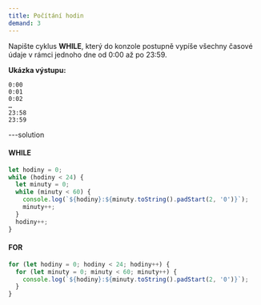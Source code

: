 ```yaml
---
title: Počítání hodin
demand: 3
---
```


Napište cyklus **WHILE**, který do konzole postupně vypíše všechny časové údaje v rámci jednoho dne od 0:00 až po 23:59.

**Ukázka výstupu:**

```text
0:00
0:01
0:02
…
23:58
23:59
```

---solution

#### WHILE

```js
let hodiny = 0;
while (hodiny < 24) {
  let minuty = 0;
  while (minuty < 60) {
    console.log(`${hodiny}:${minuty.toString().padStart(2, '0')}`);
    minuty++;
  }
  hodiny++;
}
```

#### FOR

```js
for (let hodiny = 0; hodiny < 24; hodiny++) {
  for (let minuty = 0; minuty < 60; minuty++) {
    console.log(`${hodiny}:${minuty.toString().padStart(2, '0')}`);
  }
}
```
